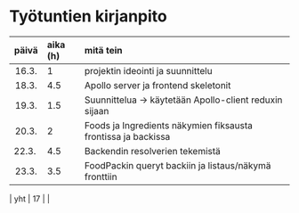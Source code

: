 # Työtuntien kirjanpito
| päivä | aika (h) | mitä tein  |
| :----:|:-----| :-----|
| 16.3. | 1    | projektin ideointi ja suunnittelu |
| 18.3. | 4.5  | Apollo server ja frontend skeletonit |
| 19.3. | 1.5  | Suunnittelua -> käytetään Apollo-client reduxin sijaan |
| 20.3. | 2    | Foods ja Ingredients näkymien fiksausta frontissa ja backissa |
| 22.3. | 4.5  | Backendin resolverien tekemistä |
| 23.3. | 3.5  | FoodPackin queryt backiin ja listaus/näkymä fronttiin |

| yht   | 17 | |
